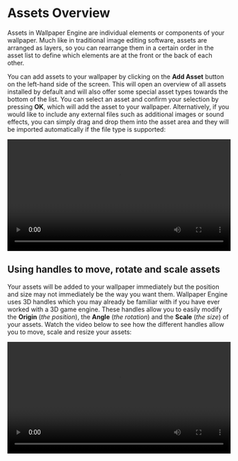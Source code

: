 # Assets Overview

Assets in Wallpaper Engine are individual elements or components of your wallpaper. Much like in traditional image editing software, assets are arranged as layers, so you can rearrange them in a certain order in the asset list to define which elements are at the front or the back of each other.

You can add assets to your wallpaper by clicking on the **Add Asset** button on the left-hand side of the screen. This will open an overview of all assets installed by default and will also offer some special asset types towards the bottom of the list. You can select an asset and confirm your selection by pressing **OK**, which will add the asset to your wallpaper. Alternatively, if you would like to include any external files such as additional images or sound effects, you can simply drag and drop them into the asset area and they will be imported automatically if the file type is supported:

<video width="100%" controls>
  <source :src="$withBase('/videos/asset_adding.mp4')" type="video/mp4">
  Your browser does not support the video tag.
</video>

## Using handles to move, rotate and scale assets

Your assets will be added to your wallpaper immediately but the position and size may not immediately be the way you want them. Wallpaper Engine uses 3D handles which you may already be familiar with if you have ever worked with a 3D game engine. These handles allow you to easily modify the **Origin** (*the position*), the **Angle** (*the rotation*) and the **Scale** (*the size*) of your assets. Watch the video below to see how the different handles allow you to move, scale and resize your assets:

<video width="100%" controls loop>
  <source :src="$withBase('/videos/asset_movement.mp4')" type="video/mp4">
  Your browser does not support the video tag.
</video>


